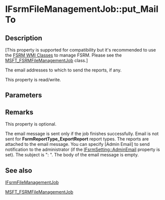 # IFsrmFileManagementJob::put_MailTo

## Description

[This property is supported for compatibility but it's recommended to use the
[FSRM WMI Classes](https://learn.microsoft.com/previous-versions/windows/desktop/fsrm/fsrm-wmi-classes) to manage FSRM. Please see the
[MSFT_FSRMFileManagementJob](https://learn.microsoft.com/previous-versions/windows/desktop/fsrm/msft-fsrmfilemanagementjob) class.]

The email addresses to which to send the reports, if any.

This property is read/write.

## Parameters

## Remarks

This property is optional.

The email message is sent only if the job finishes successfully. Email is not sent for
**FsrmReportType_ExportReport** report types. The reports are attached to the email
message. You can specify [Admin Email] to send notification to the administrator (if the
[IFsrmSetting::AdminEmail](https://learn.microsoft.com/previous-versions/windows/desktop/api/fsrm/nf-fsrm-ifsrmsetting-get_adminemail) property is set). The
subject is "<ReportType>: <ReportName>". The body of the email message is empty.

## See also

[IFsrmFileManagementJob](https://learn.microsoft.com/previous-versions/windows/desktop/api/fsrmreports/nn-fsrmreports-ifsrmfilemanagementjob)

[MSFT_FSRMFileManagementJob](https://learn.microsoft.com/previous-versions/windows/desktop/fsrm/msft-fsrmfilemanagementjob)